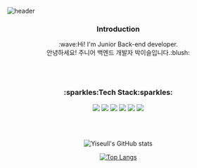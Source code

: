 ![header](https://capsule-render.vercel.app/api?type=waving&color=auto&customColorList=2&height=300&section=header&text=WELCOME&desc=Yiseul's%20GitHub%20Profile&fontSize=90&descSize=30&descAlign=70&descAlignY=70&animation=fadeIn)
<div align=center>
<h3>Introduction</h3>
:wave:Hi! I'm Junior Back-end developer.<br>
안녕하세요! 주니어 백엔드 개발자 박이슬입니다.:blush:

<br><br>
  
<h3>:sparkles:Tech Stack:sparkles:</h3>

<img src="https://img.shields.io/badge/JAVA-007396?style=flat-square&logo=java&logoColor=white"/>
<img src="https://img.shields.io/badge/Python-3776AB?style=flat-square&logo=python&logoColor=white"/>
<img src="https://img.shields.io/badge/Spring-6DB33F?style=flat-square&logo=spring&logoColor=white"/>
<img src="https://img.shields.io/badge/Linux-CC624?style=flat-square&logo=linux&logoColor=white"/>
<img src="https://img.shields.io/badge/MySQL-4479A1?style=flat-square&logo=mysql&logoColor=white"/>
<img src="https://img.shields.io/badge/C++-00599C?style=flat-square&logo=c++&logoColor=white"/> 
  
<!--<h3>:pencil2:Studying:pencil2:</h3>-->

<!--<h3>:경력:</h3>-->
  
<br><br>
  
![Yiseull's GitHub stats](https://github-readme-stats.vercel.app/api?username=Yiseull&theme=flag-india&show_icons=true)

[![Top Langs](https://github-readme-stats.vercel.app/api/top-langs/?username=Yiseull&layout=compact)](https://github.com/Yiseull/github-readme-stats)
</div>
